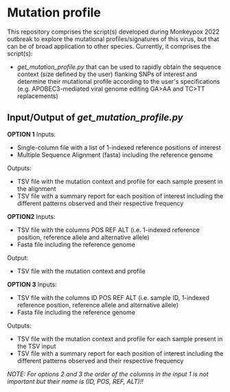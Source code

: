 # Mutation profile

This repository comprises the script(s) developed during Monkeypox 2022 outbreak to explore the mutational profiles/signatures of this virus, but that can be of broad application to other species. Currently, it comprises the script(s):
- _get_mutation_profile.py_ that can be used to rapidly obtain the sequence context (size defined by the user) flanking SNPs of interest and determine their mutational profile according to the user's specifications (e.g. APOBEC3-mediated viral genome editing GA>AA and TC>TT replacements)

## Input/Output of _get_mutation_profile.py_

**OPTION 1**
Inputs:
- Single-column file with a list of 1-indexed reference positions of interest
- Multiple Sequence Alignment (fasta) including the reference genome
									
Outputs:
- TSV file with the mutation context and profile for each sample present in the alignment
- TSV file with a summary report for each position of interest including the different patterns observed and their respective frequency
									
**OPTION2**
Inputs:
- TSV file with the columns POS REF ALT (i.e. 1-indexed reference position, reference allele and alternative allele)
- Fasta file including the reference genome

Output:
- TSV file with the mutation context and profile

**OPTION 3**
Inputs:
- TSV file with the columns ID POS REF ALT (i.e. sample ID, 1-indexed reference position, reference allele and alternative allele)
- Fasta file including the reference genome

Outputs:
- TSV file with the mutation context and profile for each sample present in the TSV input
- TSV file with a summary report for each position of interest including the different patterns observed and their respective frequency

_NOTE: For options 2 and 3 the order of the columns in the input 1 is not important but their name is (ID, POS, REF, ALT)!!_
